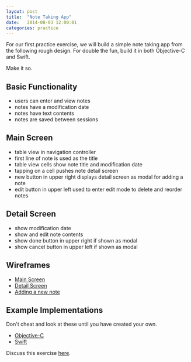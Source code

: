 ```yaml
---
layout: post
title:  "Note Taking App"
date:   2014-08-03 12:00:01
categories: practice
---
```


For our first practice exercise, we will build a simple note taking app from the following rough design. For double the fun, build it in both Objective-C and Swift.

Make it so.

## Basic Functionality

* users can enter and view notes
* notes have a modification date
* notes have text contents
* notes are saved between sessions

## Main Screen

* table view in navigation controller
* first line of note is used as the title
* table view cells show note title and modification date
* tapping on a cell pushes note detail screen
* new button in upper right displays detail screen as modal for adding a note
* edit button in upper left used to enter edit mode to delete and reorder notes

## Detail Screen

* show modification date
* show and edit note contents
* show done button in upper right if shown as modal
* show cancel button in upper left if shown as modal

## Wireframes

* [Main Screen](/images/note-taking-app-main.jpg)
* [Detail Screen](/images/note-taking-app-detail.jpg)
* [Adding a new note](/images/note-taking-app-new-note.jpg)

## Example Implementations

Don't cheat and look at these until you have created your own.

* [Objective-C](https://github.com/iosdevpractice/NoteTakingApp_Objective-C)
* [Swift](https://github.com/iosdevpractice/NoteTakingApp_Swift)


Discuss this exercise
[here](https://github.com/iosdevpractice/iosdevpractice_discussion/issues/1).
